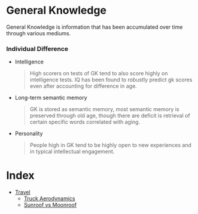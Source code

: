 # General Knowledge

General Knowledge is information that has been accumulated over time through various mediums. 

### Individual Difference 
- Intelligence
    > High scorers on tests of GK tend to also score highly on intelligence tests. IQ has been found to robustly predict gk scores even after accounting for difference in age.
- Long-term semantic memory
    > GK is stored as semantic memory, most semantic memory is preserved through old age, though there are deficit is retrieval of certain specific words correlated with aging.
- Personality 
    > People high in GK tend to be highly open to new experiences and in typical intellectual engagement.

# Index

* [Travel](travel/travel.md)
    * [Truck Aerodynamics](travel/truck_aerodynamics.md)
    * [Sunroof vs Moonroof](travel/SunroofVsMoonroof.md)